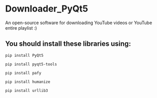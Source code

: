 # Downloader_PyQt5
An open-source software for downloading YouTube videos or YouTube entire playlist :)

## You should install these libraries using:
<code>pip install PyQt5</code><br>

<code>pip install pyqt5-tools</code><br>

<code>pip install pafy</code><br>

<code>pip install humanize</code><br>

<code>pip install urllib3</code><br>


